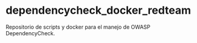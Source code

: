 # dependencycheck_docker_redteam
Repositorio de scripts y docker para el manejo de OWASP DependencyCheck.
